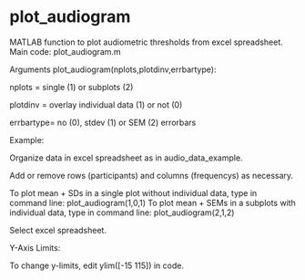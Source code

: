 # plot_audiogram
MATLAB function to plot audiometric thresholds from excel spreadsheet. Main code: plot_audiogram.m


Arguments
plot_audiogram(nplots,plotdinv,errbartype):

nplots = single (1) or subplots (2)

plotdinv = overlay individual data (1) or not (0)

errbartype= no (0), stdev (1) or SEM (2) errorbars


Example:

Organize data in excel spreadsheet as in audio_data_example. 

Add or remove rows (participants) and columns (frequencys) as necessary.

To plot mean + SDs in a single plot without individual data, type in command line: plot_audiogram(1,0,1)
To plot mean + SEMs in a subplots with individual data, type in command line: plot_audiogram(2,1,2)

Select excel spreadsheet.


Y-Axis Limits:

To change y-limits, edit ylim([-15 115]) in code.
